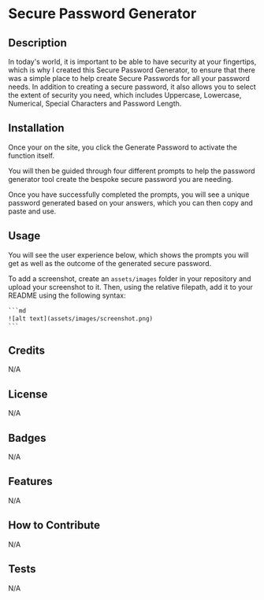 # Secure Password Generator

## Description

In today's world, it is important to be able to have security at your fingertips, which is why I created this Secure Password Generator, to ensure that there was a simple place to help create Secure Passwords for all your password needs. 
In addition to creating a secure password, it also allows you to select the extent of security you need, which includes Uppercase, Lowercase, Numerical, Special Characters and Password Length.

## Installation

Once your on the site, you click the Generate Password to activate the function itself.

You will then be guided through four different prompts to help the password generator tool create the bespoke secure password you are needing.

Once you have successfully completed the prompts, you will see a unique password generated based on your answers, which you can then copy and paste and use.

## Usage

You will see the user experience below, which shows the prompts you will get as well as the outcome of the generated secure password.

To add a screenshot, create an `assets/images` folder in your repository and upload your screenshot to it. Then, using the relative filepath, add it to your README using the following syntax:

    ```md
    ![alt text](assets/images/screenshot.png)
    ```

## Credits

N/A

## License

N/A

## Badges

N/A

## Features

N/A

## How to Contribute

N/A

## Tests

N/A